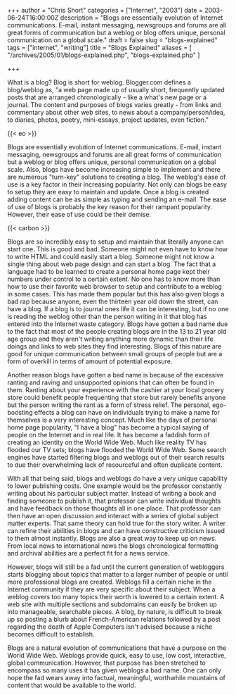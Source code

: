 +++
author = "Chris Short"
categories = ["Internet", "2003"]
date = 2003-06-24T16:00:00Z
description = "Blogs are essentially evolution of Internet communications. E-mail, instant messaging, newsgroups and forums are all great forms of communication but a weblog or blog offers unique, personal communication on a global scale."
draft = false
slug = "blogs-explained"
tags = ["internet", "writing"]
title = "Blogs Explained"
aliases = [
    "/archives/2005/01/blogs-explained.php",
    "blogs-explained.php"
]

+++

What is a blog? Blog is short for weblog. Blogger.com defines a blog/weblog as, "a web page made up of usually short, frequently updated posts that are arranged chronologically - like a what's new page or a journal. The content and purposes of blogs varies greatly - from links and commentary about other web sites, to news about a company/person/idea, to diaries, photos, poetry, mini-essays, project updates, even fiction."

{{< eo >}}

Blogs are essentially evolution of Internet communications. E-mail, instant messaging, newsgroups and forums are all great forms of communication but a weblog or blog offers unique, personal communication on a global scale. Also, blogs have become increasing simple to implement and there are numerous "turn-key" solutions to creating a blog. The weblog's ease of use is a key factor in their increasing popularity. Not only can blogs be easy to setup they are easy to maintain and update. Once a blog is created adding content can be as simple as typing and sending an e-mail. The ease of use of blogs is probably the key reason for their rampant popularity. However, their ease of use could be their demise.

{{< carbon >}}

Blogs are so incredibly easy to setup and maintain that literally anyone can start one. This is good and bad. Someone might not even have to know how to write HTML and could easily start a blog. Someone might not know a single thing about web page design and can start a blog. The fact that a language had to be learned to create a personal home page kept their numbers under control to a certain extent. No one has to know more than how to use their favorite web browser to setup and contribute to a weblog in some cases. This has made them popular but this has also given blogs a bad rap because anyone, even the thirteen year old down the street, can have a blog. If a blog is to journal ones life it can be interesting, but if no one is reading the weblog other than the person writing in it that blog has entered into the Internet waste category. Blogs have gotten a bad name due to the fact that most of the people creating blogs are in the 13 to 21 year old age group and they aren't writing anything more dynamic than their life doings and links to web sites they find interesting. Blogs of this nature are good for unique communication between small groups of people but are a form of overkill in terms of amount of potential exposure.

Another reason blogs have gotten a bad name is because of the excessive ranting and raving and unsupported opinions that can often be found in them. Ranting about your experience with the cashier at your local grocery store could benefit people frequenting that store but rarely benefits anyone but the person writing the rant as a form of stress relief. The personal, ego-boosting effects a blog can have on individuals trying to make a name for themselves is a very interesting concept. Much like the days of personal home page popularity, "I have a blog" has become a typical saying of people on the Internet and in real life. It has become a faddish form of creating an identity on the World Wide Web. Much like reality TV has flooded our TV sets; blogs have flooded the World Wide Web. Some search engines have started filtering blogs and weblogs out of their search results to due their overwhelming lack of resourceful and often duplicate content.

With all that being said, blogs and weblogs do have a very unique capability to lower publishing costs. One example would be the professor constantly writing about his particular subject matter. Instead of writing a book and finding someone to publish it, that professor can write individual thoughts and have feedback on those thoughts all in one place. That professor can then have an open discussion and interact with a series of global subject matter experts. That same theory can hold true for the story writer. A writer can refine their abilities in blogs and can have constructive criticism issued to them almost instantly. Blogs are also a great way to keep up on news. From local news to international news the blogs chronological formatting and archival abilities are a perfect fit for a news service.

However, blogs will still be a fad until the current generation of webloggers starts blogging about topics that matter to a larger number of people or until more professional blogs are created. Weblogs fill a certain niche in the Internet community if they are very specific about their subject. When a weblog covers too many topics their worth is lowered to a certain extent. A web site with multiple sections and subdomains can easily be broken up into manageable, searchable pieces. A blog, by nature, is difficult to break up so posting a blurb about French-American relations followed by a post regarding the death of Apple Computers isn't advised because a niche becomes difficult to establish.

Blogs are a natural evolution of communications that have a purpose on the World Wide Web. Weblogs provide quick, easy to use, low cost, interactive, global communication. However, that purpose has been stretched to encompass so many uses it has given weblogs a bad name. One can only hope the fad wears away into factual, meaningful, worthwhile mountains of content that would be available to the world.


